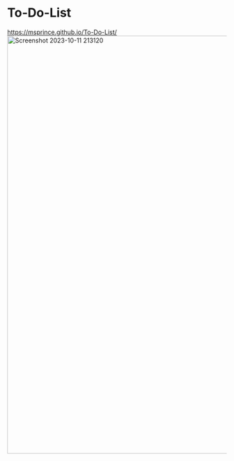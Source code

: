 # To-Do-List
https://msprince.github.io/To-Do-List/
<img width="960" alt="Screenshot 2023-10-11 213120" src="https://github.com/MSPrince/To-Do-List/assets/135182786/c657ee11-1428-4c56-8fa4-6ad62f4ab883">
